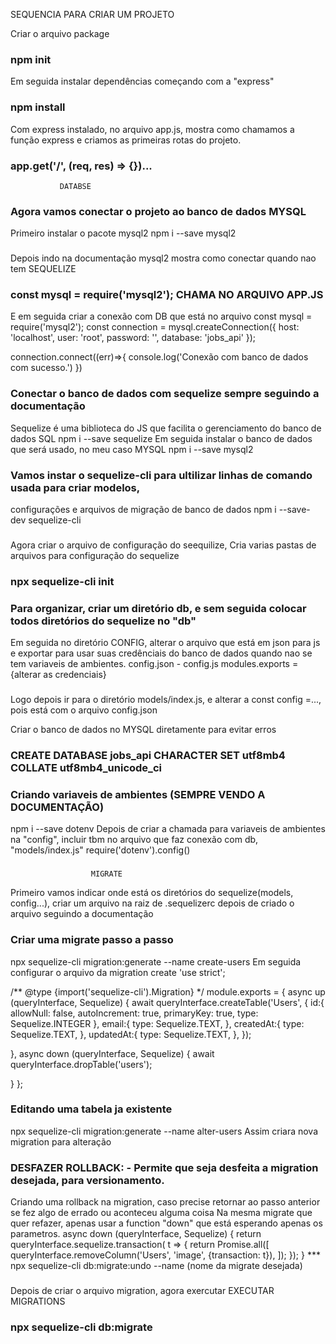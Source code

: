 SEQUENCIA PARA CRIAR UM PROJETO

Criar o arquivo package
### npm init

Em seguida instalar dependências começando com a "express"
### npm install

Com express instalado, no arquivo app.js, mostra como chamamos a função express e criamos as primeiras rotas do projeto.
### app.get('/', (req, res) => {})...

               DATABSE
### Agora vamos conectar o projeto ao banco de dados MYSQL
Primeiro instalar o pacote mysql2
npm i --save mysql2
###

Depois indo na documentação mysql2 mostra como conectar quando nao tem SEQUELIZE
### const mysql = require('mysql2'); CHAMA NO ARQUIVO APP.JS
E em seguida criar a conexão com DB que está no arquivo
const mysql = require('mysql2');
const connection = mysql.createConnection({
   host: 'localhost',
   user: 'root',
   password: '',
   database: 'jobs_api'
});

connection.connect((err)=>{
   console.log('Conexão com banco de dados com sucesso.')
})


### Conectar o banco de dados com sequelize sempre seguindo a documentação
Sequelize é uma biblioteca do JS que facilita o gerenciamento do banco de dados SQL
npm i --save sequelize
Em seguida instalar o banco de dados que será usado, no meu caso MYSQL
npm i --save mysql2
###

### Vamos instar o sequelize-cli para ultilizar linhas de comando usada para criar modelos,
configurações e arquivos de migração de banco de dados
npm i --save-dev sequelize-cli
###

Agora criar o arquivo de configuração do seequilize, Cria varias pastas de arquivos para configuração do sequelize
### npx sequelize-cli init

### Para organizar, criar um diretório db, e sem seguida colocar todos diretórios do sequelize no "db"
Em seguida no diretório CONFIG, alterar o arquivo que está em json para js
e exportar para usar suas credênciais do banco de dados quando nao se tem variaveis de ambientes.
config.json - config.js
modules.exports = {alterar as credenciais}
###

Logo depois ir para o diretório models/index.js, e alterar a const config =..., pois está com o arquivo config.json

Criar o banco de dados no MYSQL diretamente para evitar erros
### CREATE DATABASE jobs_api CHARACTER SET utf8mb4 COLLATE utf8mb4_unicode_ci

### Criando variaveis de ambientes (SEMPRE VENDO A DOCUMENTAÇÃO)
npm i --save dotenv
Depois de criar a chamada para variaveis de ambientes na "config", incluir tbm no arquivo que faz conexão com db, "models/index.js"
require('dotenv').config()
###

                      MIGRATE
Primeiro vamos indicar onde está os diretórios do sequelize(models, config...), criar um arquivo na raiz de .sequelizerc
depois de criado o arquivo seguindo a documentação

### Criar uma migrate passo a passo
npx sequelize-cli migration:generate --name create-users
Em seguida configurar o arquivo da migration create
'use strict';

/** @type {import('sequelize-cli').Migration} */
module.exports = {
  async up (queryInterface, Sequelize) {
    await queryInterface.createTable('Users', {
      id:{
        allowNull: false,
        autoIncrement: true,
        primaryKey: true,
        type: Sequelize.INTEGER
      },
      email:{
        type: Sequelize.TEXT,
      },
      createdAt:{
        type: Sequelize.TEXT,
      },
      updatedAt:{
        type: Sequelize.TEXT,
      },
    });

  },
  async down (queryInterface, Sequelize) {
    await queryInterface.dropTable('users');

  }
};
###

### Editando uma tabela ja existente
 npx sequelize-cli migration:generate --name alter-users
Assim criara nova migration para alteração
###

### DESFAZER ROLLBACK: - Permite que seja desfeita a migration desejada, para versionamento. 
Criando uma rollback na migration, caso precise retornar ao passo anterior se fez algo de errado ou aconteceu alguma coisa
Na mesma migrate que quer refazer, apenas usar a function "down" que está esperando apenas os parametros.
async down (queryInterface, Sequelize) {
  return queryInterface.sequelize.transaction( t => {
    return Promise.all([
      queryInterface.removeColumn('Users', 'image', {transaction: t}), 
    ]);
  });
}
***  npx sequelize-cli db:migrate:undo --name (nome da migrate desejada)
###



Depois de criar o arquivo migration, agora exercutar
EXECUTAR MIGRATIONS
### npx sequelize-cli db:migrate




